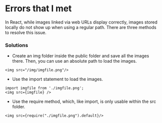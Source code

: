 # Errors that I met

In React, while images linked via web URLs display correctly, images stored locally do not show up when using a regular path. There are three methods to resolve this issue.

### Solutions
- Create an img folder inside the public folder and save all the images there. Then, you can use an absolute path to load the images.
```
<img src="/img/imgfile.png"/>
```

- Use the import statement to load the images.
```
import imgfile from './imgfile.png';
<img src={imgfile} />
```

- Use the require method, which, like import, is only usable within the src folder.
```
<img src={require("./imgfile.png").default}/>
```






